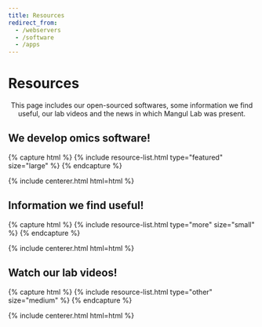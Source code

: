 ```yaml
---
title: Resources
redirect_from:
  - /webservers
  - /software
  - /apps
---
```


# <i class="fas fa-tools"></i>Resources

<p style="text-align: center;">
This page includes our open-sourced softwares, some information we find useful, our lab videos and the news in which Mangul Lab was present.  
</p>

<!-- section break -->

## We develop omics software!

{% capture html %}
{% include resource-list.html type="featured" size="large" %}
{% endcapture %}

{% include centerer.html html=html %}

<!-- section break -->

## Information we find useful!

{% capture html %}
{% include resource-list.html type="more" size="small" %}
{% endcapture %}

{% include centerer.html html=html %}

<!-- section break -->

## Watch our lab videos!

{% capture html %}
{% include resource-list.html type="other" size="medium" %}
{% endcapture %}

{% include centerer.html html=html %}
